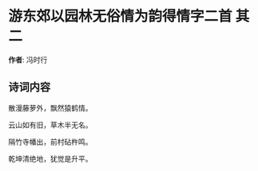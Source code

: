 # 游东郊以园林无俗情为韵得情字二首  其二

**作者**: 冯时行

## 诗词内容

散漫藤萝外，飘然猿鹤情。

云山如有旧，草木半无名。

隔竹寺幡出，前村砧杵鸣。

乾坤清绝地，犹觉是升平。

